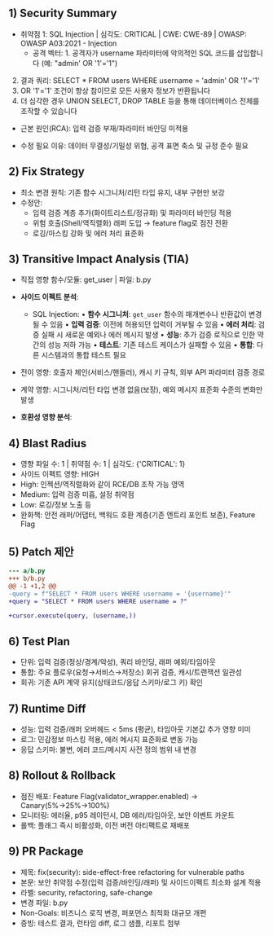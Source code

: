 ## 1) Security Summary

- 취약점 1: SQL Injection | 심각도: CRITICAL | CWE: CWE-89 | OWASP: OWASP A03:2021 - Injection
  - 공격 벡터: 1. 공격자가 username 파라미터에 악의적인 SQL 코드를 삽입합니다 (예: "admin' OR '1'='1")
2. 결과 쿼리: SELECT * FROM users WHERE username = 'admin' OR '1'='1'
3. OR '1'='1' 조건이 항상 참이므로 모든 사용자 정보가 반환됩니다
4. 더 심각한 경우 UNION SELECT, DROP TABLE 등을 통해 데이터베이스 전체를 조작할 수 있습니다
  - 근본 원인(RCA): 입력 검증 부재/파라미터 바인딩 미적용

- 수정 필요 이유: 데이터 무결성/기밀성 위협, 공격 표면 축소 및 규정 준수 필요

## 2) Fix Strategy

- 최소 변경 원칙: 기존 함수 시그니처/리턴 타입 유지, 내부 구현만 보강
- 수정안:
  - 입력 검증 계층 추가(화이트리스트/정규화) 및 파라미터 바인딩 적용
  - 위험 호출(Shell/역직렬화) 래퍼 도입 → feature flag로 점진 전환
  - 로깅/마스킹 강화 및 에러 처리 표준화

## 3) Transitive Impact Analysis (TIA)

- 직접 영향 함수/모듈: get_user | 파일: b.py

- **사이드 이펙트 분석**:
  - SQL Injection:
    • **함수 시그니처**: `get_user` 함수의 매개변수나 반환값이 변경될 수 있음
    • **입력 검증**: 이전에 허용되던 입력이 거부될 수 있음
    • **에러 처리**: 검증 실패 시 새로운 예외나 에러 메시지 발생
    • **성능**: 추가 검증 로직으로 인한 약간의 성능 저하 가능
    • **테스트**: 기존 테스트 케이스가 실패할 수 있음
    • **통합**: 다른 시스템과의 통합 테스트 필요

- 전이 영향: 호출자 체인(서비스/핸들러), 캐시 키 규칙, 외부 API 파라미터 검증 경로
- 계약 영향: 시그니처/리턴 타입 변경 없음(보장), 예외 메시지 표준화 수준의 변화만 발생

- **호환성 영향 분석**:
## 4) Blast Radius

- 영향 파일 수: 1 | 취약점 수: 1 | 심각도: {'CRITICAL': 1}
- 사이드 이펙트 영향: HIGH
- High: 인젝션/역직렬화와 같이 RCE/DB 조작 가능 영역
- Medium: 입력 검증 미흡, 설정 취약점
- Low: 로깅/정보 노출 등
- 완화책: 안전 래퍼/어댑터, 백워드 호환 계층(기존 엔트리 포인트 보존), Feature Flag

## 5) Patch 제안

```diff
--- a/b.py
+++ b/b.py
@@ -1 +1,2 @@
-query = f"SELECT * FROM users WHERE username = '{username}'"
+query = "SELECT * FROM users WHERE username = ?"

+cursor.execute(query, (username,))
```

## 6) Test Plan

- 단위: 입력 검증(정상/경계/악성), 쿼리 바인딩, 래퍼 예외/타임아웃
- 통합: 주요 플로우(요청→서비스→저장소) 회귀 검증, 캐시/트랜잭션 일관성
- 회귀: 기존 API 계약 유지(상태코드/응답 스키마/로그 키) 확인

## 7) Runtime Diff

- 성능: 입력 검증/래퍼 오버헤드 < 5ms (평균), 타임아웃 기본값 추가 영향 미미
- 로그: 민감정보 마스킹 적용, 에러 메시지 표준화로 변동 가능
- 응답 스키마: 불변, 에러 코드/메시지 사전 정의 범위 내 변경

## 8) Rollout & Rollback

- 점진 배포: Feature Flag(validator_wrapper.enabled) → Canary(5%→25%→100%)
- 모니터링: 에러율, p95 레이턴시, DB 에러/타임아웃, 보안 이벤트 카운트
- 롤백: 플래그 즉시 비활성화, 이전 버전 아티팩트로 재배포

## 9) PR Package

- 제목: fix(security): side-effect-free refactoring for vulnerable paths
- 본문: 보안 취약점 수정(입력 검증/바인딩/래퍼) 및 사이드이펙트 최소화 설계 적용
- 라벨: security, refactoring, safe-change
- 변경 파일: b.py
- Non-Goals: 비즈니스 로직 변경, 퍼포먼스 최적화 대규모 개편
- 증빙: 테스트 결과, 런타임 diff, 로그 샘플, 리포트 첨부
